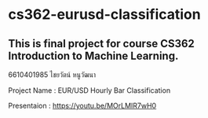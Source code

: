 # cs362-eurusd-classification
This is final project for course CS362 Introduction to Machine Learning.
---

6610401985 ไชยวัตน์ หนูวัฒนา

Project Name : EUR/USD Hourly Bar Classification

Presentaion : https://youtu.be/MOrLMIR7wH0  
